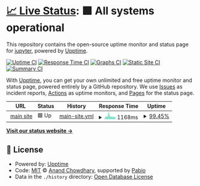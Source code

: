 # [📈 Live Status](https://status.jupy.wtf): <!--live status--> **🟩 All systems operational**

This repository contains the open-source uptime monitor and status page for [jupyter](https://jupy.wtf/), powered by [Upptime](https://github.com/upptime/upptime).

[![Uptime CI](https://github.com/jupys/upptime/workflows/Uptime%20CI/badge.svg)](https://github.com/jupys/upptime/actions?query=workflow%3A%22Uptime+CI%22)
[![Response Time CI](https://github.com/jupys/upptime/workflows/Response%20Time%20CI/badge.svg)](https://github.com/jupys/upptime/actions?query=workflow%3A%22Response+Time+CI%22)
[![Graphs CI](https://github.com/jupys/upptime/workflows/Graphs%20CI/badge.svg)](https://github.com/jupys/upptime/actions?query=workflow%3A%22Graphs+CI%22)
[![Static Site CI](https://github.com/jupys/upptime/workflows/Static%20Site%20CI/badge.svg)](https://github.com/jupys/upptime/actions?query=workflow%3A%22Static+Site+CI%22)
[![Summary CI](https://github.com/jupys/upptime/workflows/Summary%20CI/badge.svg)](https://github.com/jupys/upptime/actions?query=workflow%3A%22Summary+CI%22)

With [Upptime](https://upptime.js.org), you can get your own unlimited and free uptime monitor and status page, powered entirely by a GitHub repository. We use [Issues](https://github.com/jupys/upptime/issues) as incident reports, [Actions](https://github.com/jupys/upptime/actions) as uptime monitors, and [Pages](https://status.jupy.wtf) for the status page.

<!--start: status pages-->
<!-- This summary is generated by Upptime (https://github.com/upptime/upptime) -->
<!-- Do not edit this manually, your changes will be overwritten -->
<!-- prettier-ignore -->
| URL | Status | History | Response Time | Uptime |
| --- | ------ | ------- | ------------- | ------ |
| <img alt="" src="https://icons.duckduckgo.com/ip3/jupy.wtf.ico" height="13"> [main site](https://jupy.wtf) | 🟩 Up | [main-site.yml](https://github.com/jupys/upptime/commits/HEAD/history/main-site.yml) | <details><summary><img alt="Response time graph" src="./graphs/main-site/response-time-week.png" height="20"> 1168ms</summary><br><a href="https://status.jupy.wtf/history/main-site"><img alt="Response time 1062" src="https://img.shields.io/endpoint?url=https%3A%2F%2Fraw.githubusercontent.com%2Fjupys%2Fupptime%2FHEAD%2Fapi%2Fmain-site%2Fresponse-time.json"></a><br><a href="https://status.jupy.wtf/history/main-site"><img alt="24-hour response time 987" src="https://img.shields.io/endpoint?url=https%3A%2F%2Fraw.githubusercontent.com%2Fjupys%2Fupptime%2FHEAD%2Fapi%2Fmain-site%2Fresponse-time-day.json"></a><br><a href="https://status.jupy.wtf/history/main-site"><img alt="7-day response time 1168" src="https://img.shields.io/endpoint?url=https%3A%2F%2Fraw.githubusercontent.com%2Fjupys%2Fupptime%2FHEAD%2Fapi%2Fmain-site%2Fresponse-time-week.json"></a><br><a href="https://status.jupy.wtf/history/main-site"><img alt="30-day response time 1140" src="https://img.shields.io/endpoint?url=https%3A%2F%2Fraw.githubusercontent.com%2Fjupys%2Fupptime%2FHEAD%2Fapi%2Fmain-site%2Fresponse-time-month.json"></a><br><a href="https://status.jupy.wtf/history/main-site"><img alt="1-year response time 1062" src="https://img.shields.io/endpoint?url=https%3A%2F%2Fraw.githubusercontent.com%2Fjupys%2Fupptime%2FHEAD%2Fapi%2Fmain-site%2Fresponse-time-year.json"></a></details> | <details><summary><a href="https://status.jupy.wtf/history/main-site">99.45%</a></summary><a href="https://status.jupy.wtf/history/main-site"><img alt="All-time uptime 99.67%" src="https://img.shields.io/endpoint?url=https%3A%2F%2Fraw.githubusercontent.com%2Fjupys%2Fupptime%2FHEAD%2Fapi%2Fmain-site%2Fuptime.json"></a><br><a href="https://status.jupy.wtf/history/main-site"><img alt="24-hour uptime 98.14%" src="https://img.shields.io/endpoint?url=https%3A%2F%2Fraw.githubusercontent.com%2Fjupys%2Fupptime%2FHEAD%2Fapi%2Fmain-site%2Fuptime-day.json"></a><br><a href="https://status.jupy.wtf/history/main-site"><img alt="7-day uptime 99.45%" src="https://img.shields.io/endpoint?url=https%3A%2F%2Fraw.githubusercontent.com%2Fjupys%2Fupptime%2FHEAD%2Fapi%2Fmain-site%2Fuptime-week.json"></a><br><a href="https://status.jupy.wtf/history/main-site"><img alt="30-day uptime 99.46%" src="https://img.shields.io/endpoint?url=https%3A%2F%2Fraw.githubusercontent.com%2Fjupys%2Fupptime%2FHEAD%2Fapi%2Fmain-site%2Fuptime-month.json"></a><br><a href="https://status.jupy.wtf/history/main-site"><img alt="1-year uptime 99.67%" src="https://img.shields.io/endpoint?url=https%3A%2F%2Fraw.githubusercontent.com%2Fjupys%2Fupptime%2FHEAD%2Fapi%2Fmain-site%2Fuptime-year.json"></a></details>

<!--end: status pages-->

[**Visit our status website →**](https://status.jupy.wtf)

## 📄 License

- Powered by: [Upptime](https://github.com/upptime/upptime)
- Code: [MIT](./LICENSE) © [Anand Chowdhary](https://anandchowdhary.com), supported by [Pabio](https://pabio.com)
- Data in the `./history` directory: [Open Database License](https://opendatacommons.org/licenses/odbl/1-0/)
